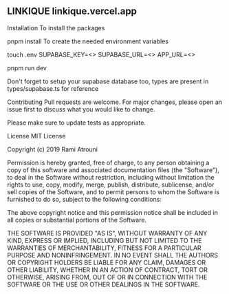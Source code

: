 
## LINKIQUE linkique.vercel.app
Installation
To install the packages

pnpm install
To create the needed environment variables

touch .env
SUPABASE_KEY=<>
SUPABASE_URL=<>
APP_URL=<>

pnpm run dev

Don't forget to setup your supabase database too, types are present in types/supabase.ts for reference

Contributing
Pull requests are welcome. For major changes, please open an issue first to discuss what you would like to change.

Please make sure to update tests as appropriate.

License
MIT License

Copyright (c) 2019 Rami Atrouni

Permission is hereby granted, free of charge, to any person obtaining a copy of this software and associated documentation files (the "Software"), to deal in the Software without restriction, including without limitation the rights to use, copy, modify, merge, publish, distribute, sublicense, and/or sell copies of the Software, and to permit persons to whom the Software is furnished to do so, subject to the following conditions:

The above copyright notice and this permission notice shall be included in all copies or substantial portions of the Software.

THE SOFTWARE IS PROVIDED "AS IS", WITHOUT WARRANTY OF ANY KIND, EXPRESS OR IMPLIED, INCLUDING BUT NOT LIMITED TO THE WARRANTIES OF MERCHANTABILITY, FITNESS FOR A PARTICULAR PURPOSE AND NONINFRINGEMENT. IN NO EVENT SHALL THE AUTHORS OR COPYRIGHT HOLDERS BE LIABLE FOR ANY CLAIM, DAMAGES OR OTHER LIABILITY, WHETHER IN AN ACTION OF CONTRACT, TORT OR OTHERWISE, ARISING FROM, OUT OF OR IN CONNECTION WITH THE SOFTWARE OR THE USE OR OTHER DEALINGS IN THE SOFTWARE.
